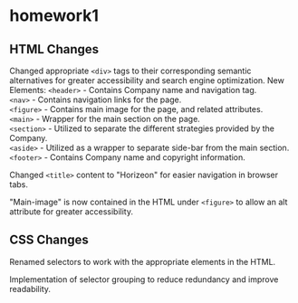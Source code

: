 # homework1

## HTML Changes ##

Changed appropriate ```<div>``` tags to their corresponding semantic alternatives for greater accessibility and search engine optimization.
    New Elements: ```<header>``` - Contains Company name and navigation tag. <br>
                  ```<nav>``` - Contains navigation links for the page. <br>
                  ```<figure>``` - Contains main image for the page, and related attributes. <br>
                  ```<main>``` - Wrapper for the main section on the page. <br>
                  ```<section>``` - Utilized to separate the different strategies provided by the Company. <br>
                  ```<aside>``` - Utilized as a wrapper to separate side-bar from the main section. <br>
                  ```<footer>``` - Contains Company name and copyright information. <br>

Changed ```<title>``` content to "Horizeon" for easier navigation in browser tabs.

"Main-image" is now contained in the HTML under ```<figure>``` to allow an alt attribute for greater accessibility.

## CSS Changes ##

Renamed selectors to work with the appropriate elements in the HTML.

Implementation of selector grouping to reduce redundancy and improve readability.